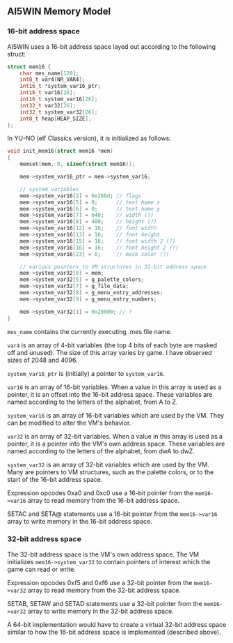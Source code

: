AI5WIN Memory Model
-------------------

### 16-bit address space

AI5WIN uses a 16-bit address space layed out according to the following struct:

```c
struct mem16 {
    char mes_name[128];
    int8_t var4[NR_VAR4];
    int16_t *system_var16_ptr;
    int16_t var16[26];
    int16_t system_var16[26];
    int32_t var32[26];
    int32_t system_var32[26];
    int8_t heap[HEAP_SIZE];
};
```

In YU-NO (elf Classics version), it is initialized as follows:

```c
void init_mem16(struct mem16 *mem)
{
    memset(mem, 0, sizeof(struct mem16));

    mem->system_var16_ptr = mem->system_var16;

    // system variables
    mem->system_var16[2] = 0x260d; // flags
    mem->system_var16[5] = 0;      // text home x
    mem->system_var16[6] = 0;      // text home y
    mem->system_var16[7] = 640;    // width (?)
    mem->system_var16[8] = 400;    // height (?)
    mem->system_var16[12] = 16;    // font width
    mem->system_var16[13] = 16;    // font height
    mem->system_var16[15] = 16;    // font width 2 (?)
    mem->system_var16[16] = 16;    // font height 2 (?)
    mem->system_var16[23] = 0;     // mask color (?)

    // various pointers to VM structures in 32-bit address space
    mem->system_var32[0] = mem;
    mem->system_var32[5] = g_palette_colors;
    mem->system_var32[7] = g_file_data;
    mem->system_var32[8] = g_menu_entry_addresses;
    mem->system_var32[9] = g_menu_entry_numbers;

    mem->system_var32[1] = 0x20000; // ?
}
```

`mes_name` contains the currently executing .mes file name.

`var4` is an array of 4-bit variables (the top 4 bits of each byte are masked
off and unused). The size of this array varies by game. I have observed sizes
of 2048 and 4096.

`system_var16_ptr` is (initially) a pointer to `system_var16`.

`var16` is an array of 16-bit variables. When a value in this array is used as
a pointer, it is an offset into the 16-bit address space. These variables are
named according to the letters of the alphabet, from A to Z.

`system_var16` is an array of 16-bit variables which are used by the VM. They
can be modified to alter the VM's behavior.

`var32` is an array of 32-bit variables. When a value in this array is used as
a pointer, it is a pointer into the VM's own address space. These variables
are named according to the letters of the alphabet, from dwA to dwZ.

`system_var32` is an array of 32-bit variables which are used by the VM. Many
are pointers to VM structures, such as the palette colors, or to the start of
the 16-bit address space.

Expression opcodes 0xa0 and 0xc0 use a 16-bit pointer from the `mem16->var16`
array to read memory from the 16-bit address space.

SETAC and SETA@ statements use a 16-bit pointer from the `mem16->var16` array
to write memory in the 16-bit address space.

### 32-bit address space

The 32-bit address space is the VM's own address space. The VM initializes
`mem16->system_var32` to contain pointers of interest which the game can read
or write.

Expression opcodes 0xf5 and 0xf6 use a 32-bit pointer from the `mem16->var32`
array to read memory from the 32-bit address space.

SETAB, SETAW and SETAD statements use a 32-bit pointer from the `mem16->var32`
array to write memory in the 32-bit address space.

A 64-bit implementation would have to create a virtual 32-bit address space
similar to how the 16-bit address space is implemented (described above).
